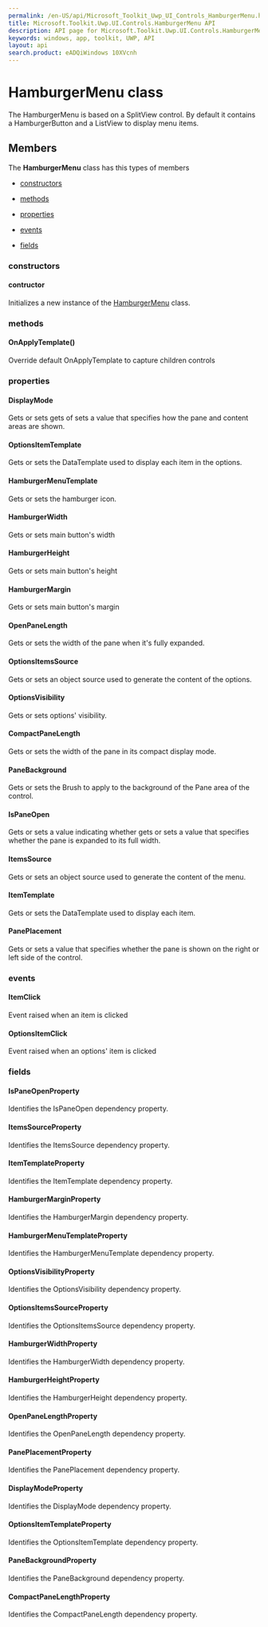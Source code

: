 ```yaml
---
permalink: /en-US/api/Microsoft_Toolkit_Uwp_UI_Controls_HamburgerMenu.htm
title: Microsoft.Toolkit.Uwp.UI.Controls.HamburgerMenu API 
description: API page for Microsoft.Toolkit.Uwp.UI.Controls.HamburgerMenu
keywords: windows, app, toolkit, UWP, API
layout: api
search.product: eADQiWindows 10XVcnh
---
```



# HamburgerMenu class

The HamburgerMenu is based on a SplitView control. By default it contains a HamburgerButton and a ListView to display menu items.

## Members

The **HamburgerMenu** class has this types of members

* [constructors](#constructors)

* [methods](#methods)

* [properties](#properties)

* [events](#events)

* [fields](#fields)

### constructors

#### contructor

Initializes a new instance of the [HamburgerMenu](Microsoft_Toolkit_Uwp_UI_Controls_HamburgerMenu.htm) class.



### methods

#### OnApplyTemplate()

Override default OnApplyTemplate to capture children controls



### properties

#### DisplayMode

Gets or sets gets of sets a value that specifies how the pane and content areas are shown.



#### OptionsItemTemplate

Gets or sets the DataTemplate used to display each item in the options.



#### HamburgerMenuTemplate

Gets or sets the hamburger icon.



#### HamburgerWidth

Gets or sets main button's width



#### HamburgerHeight

Gets or sets main button's height



#### HamburgerMargin

Gets or sets main button's margin



#### OpenPaneLength

Gets or sets the width of the pane when it's fully expanded.



#### OptionsItemsSource

Gets or sets an object source used to generate the content of the options.



#### OptionsVisibility

Gets or sets options' visibility.



#### CompactPaneLength

Gets or sets the width of the pane in its compact display mode.



#### PaneBackground

Gets or sets the Brush to apply to the background of the Pane area of the control.



#### IsPaneOpen

Gets or sets a value indicating whether gets or sets a value that specifies whether the pane is expanded to its full width.



#### ItemsSource

Gets or sets an object source used to generate the content of the menu.



#### ItemTemplate

Gets or sets the DataTemplate used to display each item.



#### PanePlacement

Gets or sets a value that specifies whether the pane is shown on the right or left side of the control.



### events

#### ItemClick

Event raised when an item is clicked



#### OptionsItemClick

Event raised when an options' item is clicked



### fields

#### IsPaneOpenProperty

Identifies the IsPaneOpen dependency property.



#### ItemsSourceProperty

Identifies the ItemsSource dependency property.



#### ItemTemplateProperty

Identifies the ItemTemplate dependency property.



#### HamburgerMarginProperty

Identifies the HamburgerMargin dependency property.



#### HamburgerMenuTemplateProperty

Identifies the HamburgerMenuTemplate dependency property.



#### OptionsVisibilityProperty

Identifies the OptionsVisibility dependency property.



#### OptionsItemsSourceProperty

Identifies the OptionsItemsSource dependency property.



#### HamburgerWidthProperty

Identifies the HamburgerWidth dependency property.



#### HamburgerHeightProperty

Identifies the HamburgerHeight dependency property.



#### OpenPaneLengthProperty

Identifies the OpenPaneLength dependency property.



#### PanePlacementProperty

Identifies the PanePlacement dependency property.



#### DisplayModeProperty

Identifies the DisplayMode dependency property.



#### OptionsItemTemplateProperty

Identifies the OptionsItemTemplate dependency property.



#### PaneBackgroundProperty

Identifies the PaneBackground dependency property.



#### CompactPaneLengthProperty

Identifies the CompactPaneLength dependency property.


